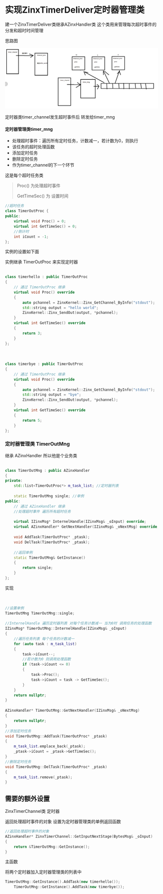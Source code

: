 # 实现ZinxTimerDeliver定时器管理类

建一个ZinxTimerDeliver类继承AZinxHandler类 这个类用来管理每次超时事件的分发和超时时间管理

思路图

![image-20220620215334846](实现ZinxTimerDeliver定时器管理类.assets/image-20220620215334846.png)

定时器类timer_channel发生超时事件后 转发给timer_mng

#### 定时器管理类timer_mng

- 处理超时事件：遍历所有定时任务，计数减一，若计数为0，则执行
- 该任务的超时处理函数
- 添加定时任务
- 删除定时任务
- 作为timer_channel的下一个环节

这是每个超时任务类

> Proc() 为处理超时事件
>
> GetTimeSec() 为 设置时间

```c++
//超时任务
class TimerOutProc {
public:
    virtual void Proc() = 0;
    virtual int GetTimeSec() = 0;
    //倒计时
    int iCount = -1;
};
```

实例的设置如下面

实例继承 TimerOutProc 来实现定时器

```c++

class timerhello : public TimerOutProc
{
	// 通过 TimerOutProc 继承
	virtual void Proc() override
	{
		auto pchannel = ZinxKernel::Zinx_GetChannel_ByInfo("stdout");
		std::string output = "hello world";
		ZinxKernel::Zinx_SendOut(output, *pchannel);
	}
	virtual int GetTimeSec() override
	{
		return 3;
	}
};



class timerbye : public TimerOutProc
{
	// 通过 TimerOutProc 继承
	virtual void Proc() override
	{
		auto pchannel = ZinxKernel::Zinx_GetChannel_ByInfo("stdout");
		std::string output = "bye";
		ZinxKernel::Zinx_SendOut(output, *pchannel);
	}
	virtual int GetTimeSec() override
	{
		return 5;
	}
};


```



### 定时器管理类 TimerOutMng 

继承 AZinxHandler 所以他是个业务类



```c++

class TimerOutMng : public AZinxHandler
{
private:
    std::list<TimerOutProc*> m_task_list; //定时器列表

    static TimerOutMng single; //单例
public:
    // 通过 AZinxHandler 继承
    //处理超时事件 遍历所有超时任务
    
    virtual IZinxMsg* InternelHandle(IZinxMsg& _oInput) override;
    virtual AZinxHandler* GetNextHandler(IZinxMsg& _oNextMsg) override;

    void AddTask(TimerOutProc* _ptask);
    void DelTask(TimerOutProc* _ptask);
	
    //返回单例
    static TimerOutMng& GetInstance()
    {
        return single;
    }
};
```

实现

```c++


//设置单例
TimerOutMng TimerOutMng::single;

//InternelHandle 遍历定时器列表 对每个任务计数减一 当为0时 调用任务的处理函数
IZinxMsg* TimerOutMng::InternelHandle(IZinxMsg& _oInput)
{
    //遍历任务列表 每个任务的计数减一
    for (auto task : m_task_list)
    {
        task->iCount--;
        //若计数为0 则调用处理函数
        if (task->iCount <= 0)
        {
            task->Proc();
            task->iCount = task -> GetTimeSec();
        }
    }
    return nullptr;
}

AZinxHandler* TimerOutMng::GetNextHandler(IZinxMsg& _oNextMsg)
{
    return nullptr;
}
//添加定时任务
void TimerOutMng::AddTask(TimerOutProc* _ptask)
{
    m_task_list.emplace_back(_ptask);
    _ptask->iCount = _ptask->GetTimeSec();
}
//删除定时任务
void TimerOutMng::DelTask(TimerOutProc* _ptask)
{
    m_task_list.remove(_ptask);
}

```



## 需要的额外设置

ZinxTimerChannel类 定时器

返回处理超时事件的对象 设置为定时器管理类的单例返回函数

```c++
//返回处理超时事件的对象
AZinxHandler* ZinxTimerChannel::GetInputNextStage(BytesMsg& _oInput)
{
    return &TimerOutMng::GetInstance();
}

```



主函数

将两个定时器加入定时器管理类的列表中

```c++
TimerOutMng::GetInstance().AddTask(new timerhello());
	TimerOutMng::GetInstance().AddTask(new timerbye());
```

